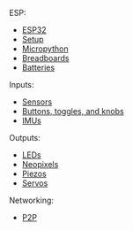 ESP:
- [ESP32](esp32.md)
- [Setup](setup.md)								 <!-- done -->
- [Micropython](micropython.md)
- [Breadboards](breadboards.md)					 <!-- done -->
- [Batteries](batteries.md)

Inputs:
- [Sensors](sensors.md)							 <!-- done -->
- [Buttons, toggles, and knobs](interface.md)    <!-- done -->
- [IMUs](imu.md)

Outputs:
- [LEDs](leds.md)
- [Neopixels](neopixels.md)
- [Piezos](piezos.md)
- [Servos](servos.md)

Networking:
- [P2P](networking.md)							<!-- done -->



